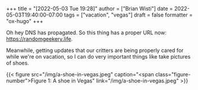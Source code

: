 +++
title = "[2022-05-03 Tue 19:28]"
author = ["Brian Wisti"]
date = 2022-05-03T19:40:00-07:00
tags = ["vacation", "vegas"]
draft = false
formatter = "ox-hugo"
+++

Oh hey DNS has propagated. So this thing has a proper URL now: <https://randomgeekery.life>.

Meanwhile, getting updates that our critters are being properly cared for while we're on vacation, so I can do very important things like take pictures of shoes.

{{< figure src="/img/a-shoe-in-vegas.jpeg" caption="<span class=\"figure-number\">Figure 1: </span>A shoe in Vegas" link="/img/a-shoe-in-vegas.jpeg" >}}